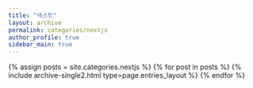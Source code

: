```yaml
---
title: "넥스트"
layout: archive
permalink: categories/nextjs
author_profile: true
sidebar_main: true
---
```


{% assign posts = site.categories.nextjs %}
{% for post in posts %} {% include archive-single2.html type=page.entries_layout %} {% endfor %}
